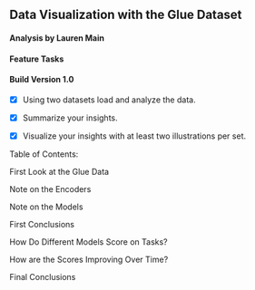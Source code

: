 ## Data Visualization with the Glue Dataset

#### Analysis by Lauren Main

#### Feature Tasks 
#### Build Version 1.0

- [x] Using two datasets load and analyze the data.

- [x] Summarize your insights.

- [x] Visualize your insights with at least two illustrations per set.

Table of Contents:

First Look at the Glue Data

Note on the Encoders

Note on the Models

First Conclusions

How Do Different Models Score on Tasks?

How are the Scores Improving Over Time?

Final Conclusions
